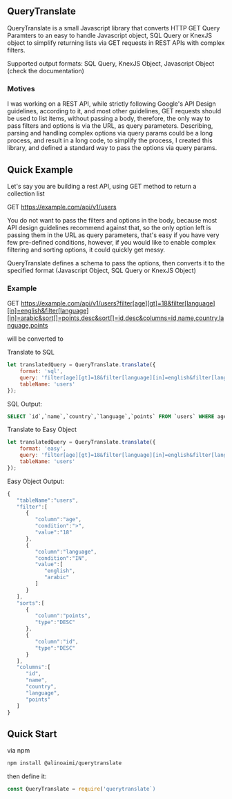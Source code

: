 ## QueryTranslate
QueryTranslate is a small Javascript library that converts HTTP GET Query Paramters to an easy to handle Javascript object, SQL Query or KnexJS object to simplify returning lists via GET requests in REST APIs with complex filters.

Supported output formats: SQL Query, KnexJS Object, Javascript Object (check the documentation)

### Motives
I was working on a REST API, while strictly following Google's API Design guidelines, according to it, and most other guidelines, GET requests should be used to list items, without passing a body, therefore, the only way to pass filters and options is via the URL, as query parameters. Describing, parsing and handling complex options via query params could be a long process, and result in a long code, to simplify the process, I created this library, and defined a standard way to pass the options via query params.

## Quick Example
Let's say you are building a rest API, using GET method to return a collection list

GET https://example.com/api/v1/users

You do not want to pass the filters and options in the body, because most API design guidelines recommend against that, so the only option left is passing them in the URL as query parameters, that's easy if you have very few pre-defined conditions, however, if you would like to enable complex filtering and sorting options, it could quickly get messy.

QueryTranslate defines a schema to pass the options, then converts it to the specified format (Javascript Object, SQL Query or KnexJS Object)

### Example
GET https://example.com/api/v1/users?filter[age][gt]=18&filter[language][in]=english&filter[language][in]=arabic&sort[]=points,desc&sort[]=id,desc&columns=id,name,country,language,points

will be converted to

Translate to SQL
```Javascript
let translatedQuery = QueryTranslate.translate({
    format: 'sql',
    query: 'filter[age][gt]=18&filter[language][in]=english&filter[language][in]=arabic&sort[]=points,desc&sort[]=id,desc&columns=id,name,country,language,points',
    tableName: 'users'
});
```
SQL Output:
```sql
SELECT `id`,`name`,`country`,`language`,`points` FROM `users` WHERE age > 18 AND language IN (`english`,`arabic`) ORDER BY points DESC, id DESC
```
Translate to Easy Object
```Javascript
let translatedQuery = QueryTranslate.translate({
    format: 'easy',
    query: 'filter[age][gt]=18&filter[language][in]=english&filter[language][in]=arabic&sort[]=points,desc&sort[]=id,desc&columns=id,name,country,language,points',
    tableName: 'users'
});
```
Easy Object Output:
```Javascript
{
   "tableName":"users",
   "filter":[
      {
         "column":"age",
         "condition":">",
         "value":"18"
      },
      {
         "column":"language",
         "condition":"IN",
         "value":[
            "english",
            "arabic"
         ]
      }
   ],
   "sorts":[
      {
         "column":"points",
         "type":"DESC"
      },
      {
         "column":"id",
         "type":"DESC"
      }
   ],
   "columns":[
      "id",
      "name",
      "country",
      "language",
      "points"
   ]
}
```

## Quick Start
via npm
```bash
npm install @alinoaimi/querytranslate
```
then define it:
```javascript
const QueryTranslate = require('querytranslate`)
```

